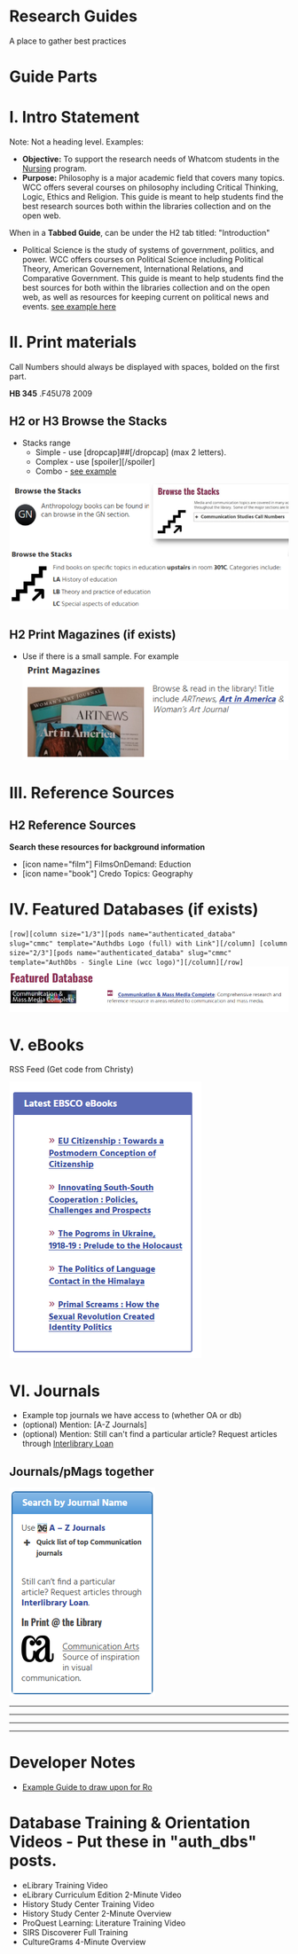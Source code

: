 # Research Guides
A place to gather best practices

# Guide Parts

# I. Intro Statement
Note: Not a heading level.  Examples:
* **Objective:** To support the research needs of  Whatcom students in the [Nursing](http://whatcom.edu/academics/degrees-certificates/nursing) program.
* **Purpose:** Philosophy is a major academic field that covers many topics. WCC offers several courses on philosophy including Critical Thinking, Logic, Ethics and Religion. This guide is meant to help students find the best research sources both within the libraries collection and on the open web.

When in a **Tabbed Guide**, can be under the H2 tab titled: "Introduction"
* Political Science is the study of systems of government, politics, and power. WCC offers courses on Political Science including Political Theory, American Governement, International Relations, and Comparative Government. This guide is meant to help students find the best sources for both within the libraries collection and on the open web, as well as resources for keeping current on political news and events. [see example here](http://librarywp.whatcom.edu/home/polisci/)

# II. Print materials

Call Numbers should always be displayed with spaces, bolded on the first part.

**HB 345** .F45U78 2009

## H2 or H3 Browse the Stacks
* Stacks range
    * Simple - use [dropcap]##[/dropcap] (max 2 letters).
    * Complex - use [spoiler][/spoiler]
    * Combo - [see example](http://librarywp.whatcom.edu/home/polisci/)
    
![Example Stacks](media/browsecomplete.PNG)

## H2 Print Magazines (if exists)
* Use if there is a small sample.  For example
 ![art magazines](media/pmags.PNG) 
 
 
# III. Reference Sources
## H2 Reference Sources
**Search these resources for background information**
* [icon name="film"] FilmsOnDemand: Eduction
* [icon name="book"] Credo Topics: Geography 




# IV. Featured Databases (if exists)
<code>[row][column size="1/3"][pods name="authenticated_databa" slug="cmmc" template="Authdbs Logo (full) with Link"][/column]
[column size="2/3"][pods name="authenticated_databa" slug="cmmc" template="AuthDbs - Single Line (wcc logo)"][/column][/row]</code>
 ![display feature db](media/featureddb.png)


# V. eBooks
RSS Feed (Get code from Christy)

   ![EBSCO RSS Feed](media/rssebsco.png)


# VI. Journals 
* Example top journals we have access to (whether OA or db) 
* (optional) Mention: [A-Z Journals]
* (optional) Mention: Still can't find a particular article? Request articles through [Interlibrary Loan](http://library.whatcom.edu/services/interlibrary-loan)

## Journals/pMags together
  ![journals and mags](media/journamags.png) 



<hr>
<hr>
<hr>
<hr>


# Developer Notes

* [Example Guide to draw upon for Ro](https://ulib.iupui.edu/guides/libguides-best-practices)

# Database Training & Orientation Videos - Put these in "auth_dbs" posts.
* eLibrary Training Video 
*	eLibrary Curriculum Edition 2-Minute Video 
*	History Study Center Training Video 
*	History Study Center 2-Minute Overview 
*	ProQuest Learning: Literature Training Video 
*	SIRS Discoverer Full Training 
*	CultureGrams 4-Minute Overview 
